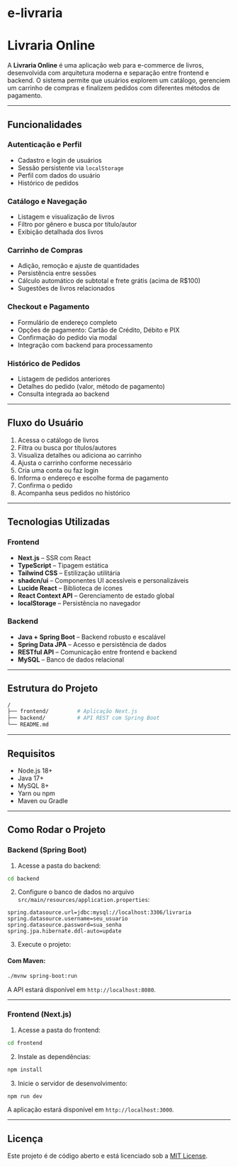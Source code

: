 # e-livraria

# Livraria Online

A **Livraria Online** é uma aplicação web para e-commerce de livros, desenvolvida com arquitetura moderna e separação entre frontend e backend. O sistema permite que usuários explorem um catálogo, gerenciem um carrinho de compras e finalizem pedidos com diferentes métodos de pagamento.

---

## Funcionalidades

### Autenticação e Perfil

- Cadastro e login de usuários
- Sessão persistente via `localStorage`
- Perfil com dados do usuário
- Histórico de pedidos

### Catálogo e Navegação

- Listagem e visualização de livros
- Filtro por gênero e busca por título/autor
- Exibição detalhada dos livros

### Carrinho de Compras

- Adição, remoção e ajuste de quantidades
- Persistência entre sessões
- Cálculo automático de subtotal e frete grátis (acima de R\$100)
- Sugestões de livros relacionados

### Checkout e Pagamento

- Formulário de endereço completo
- Opções de pagamento: Cartão de Crédito, Débito e PIX
- Confirmação do pedido via modal
- Integração com backend para processamento

### Histórico de Pedidos

- Listagem de pedidos anteriores
- Detalhes do pedido (valor, método de pagamento)
- Consulta integrada ao backend

---

## Fluxo do Usuário

1. Acessa o catálogo de livros
2. Filtra ou busca por títulos/autores
3. Visualiza detalhes ou adiciona ao carrinho
4. Ajusta o carrinho conforme necessário
5. Cria uma conta ou faz login
6. Informa o endereço e escolhe forma de pagamento
7. Confirma o pedido
8. Acompanha seus pedidos no histórico

---

## Tecnologias Utilizadas

### Frontend

- **Next.js** – SSR com React
- **TypeScript** – Tipagem estática
- **Tailwind CSS** – Estilização utilitária
- **shadcn/ui** – Componentes UI acessíveis e personalizáveis
- **Lucide React** – Biblioteca de ícones
- **React Context API** – Gerenciamento de estado global
- **localStorage** – Persistência no navegador

### Backend

- **Java + Spring Boot** – Backend robusto e escalável
- **Spring Data JPA** – Acesso e persistência de dados
- **RESTful API** – Comunicação entre frontend e backend
- **MySQL** – Banco de dados relacional

---

## Estrutura do Projeto

```bash
/
├── frontend/         # Aplicação Next.js
├── backend/          # API REST com Spring Boot
└── README.md
```

---

## Requisitos

- Node.js 18+
- Java 17+
- MySQL 8+
- Yarn ou npm
- Maven ou Gradle

---

## Como Rodar o Projeto

### Backend (Spring Boot)

1. Acesse a pasta do backend:

```bash
cd backend
```

2. Configure o banco de dados no arquivo `src/main/resources/application.properties`:

```properties
spring.datasource.url=jdbc:mysql://localhost:3306/livraria
spring.datasource.username=seu_usuario
spring.datasource.password=sua_senha
spring.jpa.hibernate.ddl-auto=update
```

3. Execute o projeto:

#### Com Maven:

```bash
./mvnw spring-boot:run
```


A API estará disponível em `http://localhost:8080`.

---

### Frontend (Next.js)

1. Acesse a pasta do frontend:

```bash
cd frontend
```

2. Instale as dependências:

```bash
npm install
```


3. Inicie o servidor de desenvolvimento:

```bash
npm run dev
```


A aplicação estará disponível em `http://localhost:3000`.

---

## Licença

Este projeto é de código aberto e está licenciado sob a [MIT License](LICENSE).

